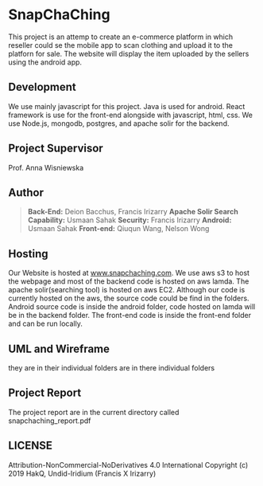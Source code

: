 # SnapChaChing 
This project is an attemp to create an e-commerce platform in which reseller could se the mobile app to scan clothing and upload it to the platforn for sale.
The website will display the item uploaded by the sellers using the android app.

## Development
We use mainly javascript for this project. Java is used for android. React framework is use for the front-end alongside with javascript, html, css. We use Node.js, mongodb, postgres, and apache solir for the backend. 

## Project Supervisor
Prof. Anna Wisniewska

## Author
>**Back-End:** Deion Bacchus, Francis Irizarry
>**Apache Solir Search Capability:** Usmaan Sahak
>**Security:** Francis Irizarry
>**Android:** Usmaan Sahak
>**Front-end:** Qiuqun Wang, Nelson Wong

## Hosting
Our Website is hosted at www.snapchaching.com.
We use aws s3 to host the webpage and most of the backend code is hosted on aws lamda. The apache solir(searching tool) is hosted on aws EC2. Although our code is currently hosted on the aws, the source code could be find in the folders. Android source code is inside the android folder, code hosted on lamda will be in the backend folder. The front-end code is inside the front-end folder and can be run locally.

## UML and Wireframe
they are in their individual folders are in there individual folders

## Project Report
The project report are in the current directory called snapchaching_report.pdf

## LICENSE
Attribution-NonCommercial-NoDerivatives 4.0 International
Copyright (c) 2019 HakQ, Undid-Iridium (Francis X Irizarry)

